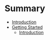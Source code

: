 # Summary

* [Introduction](README.md)
* [Getting Started](getting-started.md)
    * [Introduction](010_Getting_Started/01_Introduction.md)

